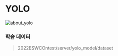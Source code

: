 # YOLO
![about_yolo](https://user-images.githubusercontent.com/109569066/193397458-1f8abb3f-f0fb-46fe-9a6a-b89f1622de3f.png)
### 학습 데이터
> 2022ESWCOntest/server/yolo_model/dataset
